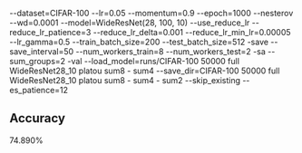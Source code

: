 --dataset=CIFAR-100 --lr=0.05 --momentum=0.9 --epoch=1000 --nesterov --wd=0.0001 --model=WideResNet(28, 100, 10) --use_reduce_lr --reduce_lr_patience=3 --reduce_lr_delta=0.001 --reduce_lr_min_lr=0.00005 --lr_gamma=0.5 --train_batch_size=200 --test_batch_size=512 -save --save_interval=50 --num_workers_train=8 --num_workers_test=2 -sa --sum_groups=2 -val --load_model=runs/CIFAR-100 50000 full WideResNet28_10 platou sum8 - sum4 --save_dir=CIFAR-100 50000 full WideResNet28_10 platou sum8 - sum4 - sum2 --skip_existing --es_patience=12
## Accuracy
 74.890%